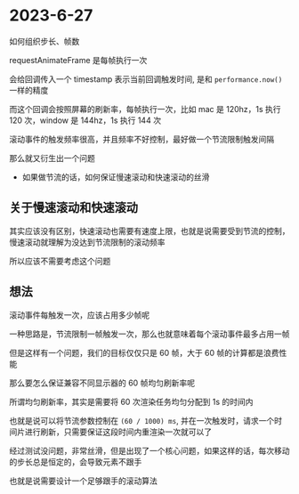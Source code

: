 # 2023-6-27

如何组织步长、帧数

requestAnimateFrame 是每帧执行一次

会给回调传入一个 timestamp 表示当前回调触发时间, 是和 `performance.now()` 一样的精度

而这个回调会按照屏幕的刷新率，每帧执行一次，比如 mac 是 120hz，1s 执行 120 次，window 是 144hz，1s 执行 144 次

滚动事件的触发频率很高，并且频率不好控制，最好做一个节流限制触发间隔

那么就又衍生出一个问题

- 如果做节流的话，如何保证慢速滚动和快速滚动的丝滑

## 关于慢速滚动和快速滚动

其实应该没有区别，快速滚动也需要有速度上限，也就是说需要受到节流的控制，慢速滚动就理解为没达到节流限制的滚动频率

所以应该不需要考虑这个问题

## 想法

滚动事件每触发一次，应该占用多少帧呢

一种思路是，节流限制一帧触发一次，那么也就意味着每个滚动事件最多占用一帧

但是这样有一个问题，我们的目标仅仅只是 60 帧，大于 60 帧的计算都是浪费性能

那么要怎么保证兼容不同显示器的 60 帧均匀刷新率呢

所谓均匀刷新率，其实是需要将 60 次渲染任务均匀分配到 1s 的时间内

也就是说可以将节流参数控制在 `(60 / 1000) ms`, 并在一次触发时，请求一个时间片进行刷新，只需要保证这段时间内重渲染一次就可以了

经过测试没问题，非常丝滑，但是出现了一个核心问题，如果这样的话，每次移动的步长总是恒定的，会导致元素不跟手

也就是说需要设计一个足够跟手的滚动算法
